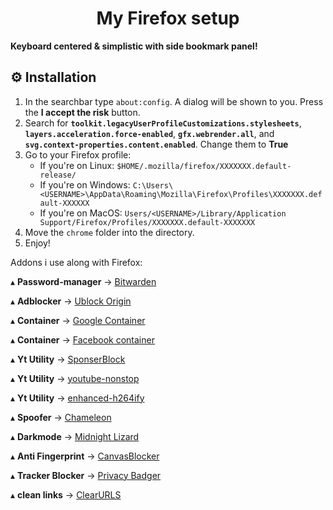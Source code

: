 <h1 align='center'>My Firefox setup</h1>

**Keyboard centered & simplistic with side bookmark panel!**

## ⚙️ Installation

1. In the searchbar type `about:config`. A dialog will be shown to you. Press the **I accept the risk** button.
2. Search for **`toolkit.legacyUserProfileCustomizations.stylesheets`**, **`layers.acceleration.force-enabled`**, **`gfx.webrender.all`**, and **`svg.context-properties.content.enabled`**. Change them to **True**
3. Go to your Firefox profile:
    - If you're on Linux: `$HOME/.mozilla/firefox/XXXXXXX.default-release/`
    - If you're on Windows: `C:\Users\<USERNAME>\AppData\Roaming\Mozilla\Firefox\Profiles\XXXXXXX.default-XXXXXX`
    - If you're on MacOS: `Users/<USERNAME>/Library/Application Support/Firefox/Profiles/XXXXXXX.default-XXXXXXX` 
4. Move the `chrome` folder into the directory.
5. Enjoy!

Addons i use along with Firefox:

   ▴ **Password-manager** -> [Bitwarden](https://addons.mozilla.org/en-US/firefox/addon/bitwarden-password-manager/)
   
   ▴ **Adblocker** -> [Ublock Origin](https://addons.mozilla.org/en-US/firefox/addon/ublock-origin/)

   ▴ **Container** -> [Google Container](https://addons.mozilla.org/en-US/firefox/addon/google-container/)

   ▴ **Container** -> [Facebook container](https://addons.mozilla.org/en-US/firefox/addon/facebook-container/)

   ▴ **Yt Utility** -> [SponserBlock](https://addons.mozilla.org/en-US/firefox/addon/sponsorblock/)
   
   ▴ **Yt Utility** -> [youtube-nonstop](https://addons.mozilla.org/en-GB/firefox/addon/youtube-nonstop/)

   ▴ **Yt Utility** -> [enhanced-h264ify](https://addons.mozilla.org/en-US/firefox/addon/enhanced-h264ify/)

   ▴ **Spoofer** -> [Chameleon](https://addons.mozilla.org/en-US/firefox/addon/chameleon-ext/)

   ▴ **Darkmode** -> [Midnight Lizard](https://addons.mozilla.org/en-US/firefox/addon/midnight-lizard-quantum/)

   ▴ **Anti Fingerprint** -> [CanvasBlocker](https://addons.mozilla.org/en-US/firefox/addon/canvasblocker/)

   ▴ **Tracker Blocker** -> [Privacy Badger](https://addons.mozilla.org/en-US/firefox/addon/privacy-badger17/)

   ▴ **clean links** -> [ClearURLS](https://addons.mozilla.org/en-US/firefox/addon/clearurls/)



